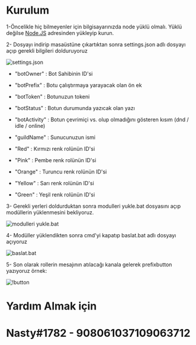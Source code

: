 # Kurulum

1-Öncelikle hiç bilmeyenler için bilgisayarınızda node yüklü olmalı. Yüklü değilse [Node.JS](https://nodejs.org/en/) adresinden yükleyip kurun.

2- Dosyayı indirip masaüstüne çıkartıktan sonra settings.json adlı dosyayı açıp gerekli bilgileri dolduruyoruz

![settings.json](https://user-images.githubusercontent.com/96020061/145852274-ff07c22f-1ea9-4f95-89cf-be2684eb2162.png)

* "botOwner" : Bot Sahibinin ID'si 
* "botPrefix" : Botu çalıştırmaya yarayacak olan ön ek
* "botToken" : Botunuzun tokeni
* "botStatus" : Botun durumunda yazıcak olan yazı
* "botActivity" : Botun çevrimiçi vs. olup olmadığını gösteren kısım (dnd / idle / online)
* "guildName" : Sunucunuzun ismi

* "Red" : Kırmızı renk rolünün ID'si
* "Pink" : Pembe renk rolünün ID'si 
* "Orange" : Turuncu renk rolünün ID'si
* "Yellow" : Sarı renk rolünün ID'si
* "Green" : Yeşil renk rolünün ID'si

3- Gerekli yerleri doldurduktan sonra modulleri yukle.bat dosyasını açıp modüllerin yüklenmesini bekliyoruz.

![modulleri yukle.bat](https://user-images.githubusercontent.com/96020061/145852488-7eccca5b-d98b-4b9a-a77f-6e858770245f.png)

4- Modüller yüklendikten sonra cmd'yi kapatıp baslat.bat adlı dosyayı açıyoruz

![baslat.bat](https://user-images.githubusercontent.com/96020061/145854707-0f6ddf23-1b31-4fdc-8f44-e2ca1f5ef803.png)

5- Son olarak rollerin mesajının atılacağı kanala gelerek prefixbutton yazıyoruz örnek:

![!button](https://user-images.githubusercontent.com/96020061/145855937-68959d76-6120-4c51-a603-6d30640081a2.png)

# Yardım Almak için 
# Nasty#1782 - 908061037109063712
